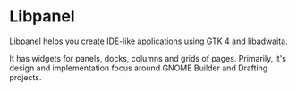 # Libpanel

Libpanel helps you create IDE-like applications using GTK 4 and libadwaita.

It has widgets for panels, docks, columns and grids of pages. Primarily, it's
design and implementation focus around GNOME Builder and Drafting projects.

